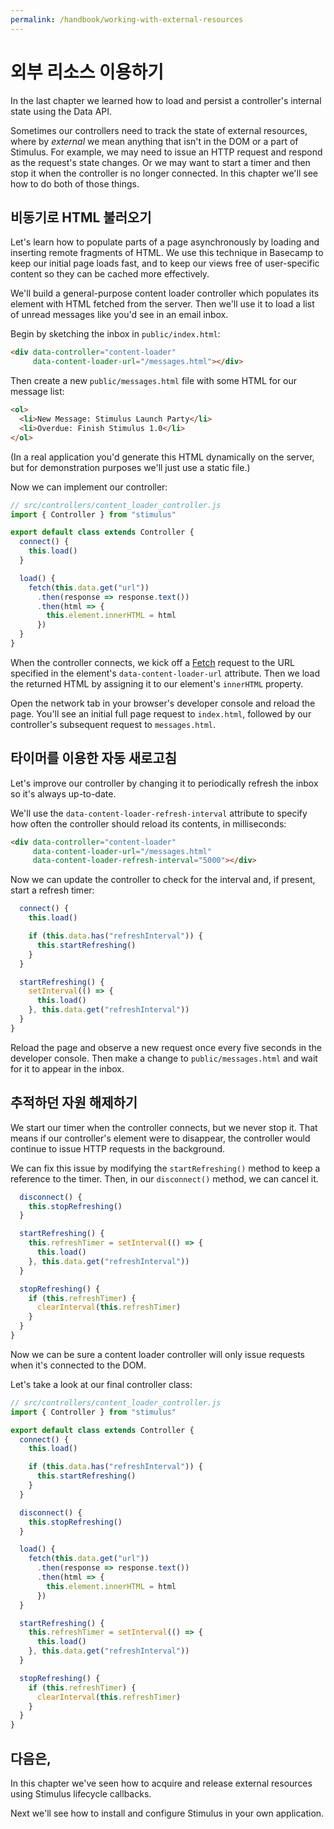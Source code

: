 ```yaml
---
permalink: /handbook/working-with-external-resources
---
```


# 외부 리소스 이용하기

In the last chapter we learned how to load and persist a controller's internal state using the Data API.

Sometimes our controllers need to track the state of external resources, where by _external_ we mean anything that isn't in the DOM or a part of Stimulus. For example, we may need to issue an HTTP request and respond as the request's state changes. Or we may want to start a timer and then stop it when the controller is no longer connected. In this chapter we'll see how to do both of those things.

## 비동기로 HTML 불러오기

Let's learn how to populate parts of a page asynchronously by loading and inserting remote fragments of HTML. We use this technique in Basecamp to keep our initial page loads fast, and to keep our views free of user-specific content so they can be cached more effectively.

We'll build a general-purpose content loader controller which populates its element with HTML fetched from the server. Then we'll use it to load a list of unread messages like you'd see in an email inbox.

Begin by sketching the inbox in `public/index.html`:

```html
<div data-controller="content-loader"
     data-content-loader-url="/messages.html"></div>
```

Then create a new `public/messages.html` file with some HTML for our message list:

```html
<ol>
  <li>New Message: Stimulus Launch Party</li>
  <li>Overdue: Finish Stimulus 1.0</li>
</ol>
```

(In a real application you'd generate this HTML dynamically on the server, but for demonstration purposes we'll just use a static file.)

Now we can implement our controller:

```js
// src/controllers/content_loader_controller.js
import { Controller } from "stimulus"

export default class extends Controller {
  connect() {
    this.load()
  }

  load() {
    fetch(this.data.get("url"))
      .then(response => response.text())
      .then(html => {
        this.element.innerHTML = html
      })
  }
}
```

When the controller connects, we kick off a [Fetch](https://developer.mozilla.org/en-US/docs/Web/API/Fetch_API/Using_Fetch) request to the URL specified in the element's `data-content-loader-url` attribute. Then we load the returned HTML by assigning it to our element's `innerHTML` property.

Open the network tab in your browser's developer console and reload the page. You'll see an initial full page request to `index.html`, followed by our controller's subsequent request to `messages.html`.

## 타이머를 이용한 자동 새로고침

Let's improve our controller by changing it to periodically refresh the inbox so it's always up-to-date.

We'll use the `data-content-loader-refresh-interval` attribute to specify how often the controller should reload its contents, in milliseconds:

```html
<div data-controller="content-loader"
     data-content-loader-url="/messages.html"
     data-content-loader-refresh-interval="5000"></div>
```

Now we can update the controller to check for the interval and, if present, start a refresh timer:

```js
  connect() {
    this.load()

    if (this.data.has("refreshInterval")) {
      this.startRefreshing()
    }
  }

  startRefreshing() {
    setInterval(() => {
      this.load()
    }, this.data.get("refreshInterval"))
  }
}
```

Reload the page and observe a new request once every five seconds in the developer console. Then make a change to `public/messages.html` and wait for it to appear in the inbox.

## 추적하던 자원 해제하기

We start our timer when the controller connects, but we never stop it. That means if our controller's element were to disappear, the controller would continue to issue HTTP requests in the background.

We can fix this issue by modifying the `startRefreshing()` method to keep a reference to the timer. Then, in our `disconnect()` method, we can cancel it.

```js
  disconnect() {
    this.stopRefreshing()
  }

  startRefreshing() {
    this.refreshTimer = setInterval(() => {
      this.load()
    }, this.data.get("refreshInterval"))
  }

  stopRefreshing() {
    if (this.refreshTimer) {
      clearInterval(this.refreshTimer)
    }
  }
}
```

Now we can be sure a content loader controller will only issue requests when it's connected to the DOM.

Let's take a look at our final controller class:

```js
// src/controllers/content_loader_controller.js
import { Controller } from "stimulus"

export default class extends Controller {
  connect() {
    this.load()

    if (this.data.has("refreshInterval")) {
      this.startRefreshing()
    }
  }

  disconnect() {
    this.stopRefreshing()
  }

  load() {
    fetch(this.data.get("url"))
      .then(response => response.text())
      .then(html => {
        this.element.innerHTML = html
      })
  }

  startRefreshing() {
    this.refreshTimer = setInterval(() => {
      this.load()
    }, this.data.get("refreshInterval"))
  }

  stopRefreshing() {
    if (this.refreshTimer) {
      clearInterval(this.refreshTimer)
    }
  }
}
```

## 다음은,

In this chapter we've seen how to acquire and release external resources using Stimulus lifecycle callbacks.

Next we'll see how to install and configure Stimulus in your own application.
